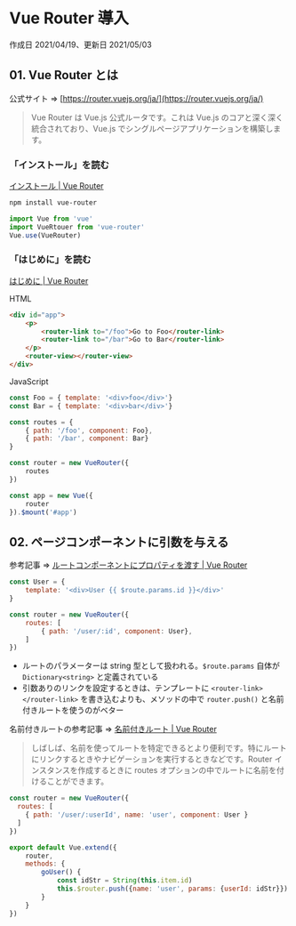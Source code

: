 # Vue Router 導入

作成日 2021/04/19、更新日 2021/05/03

## 01. Vue Router とは

公式サイト => [https://router.vuejs.org/ja/](https://router.vuejs.org/ja/)

> Vue Router は Vue.js 公式ルータです。これは Vue.js のコアと深く深く統合されており、Vue.js でシングルページアプリケーションを構築します。

### 「インストール」を読む

[インストール \| Vue Router](https://router.vuejs.org/ja/installation.html#vue-cli)

```bash
npm install vue-router
```

```javascript
import Vue from 'vue'
import VueRtouer from 'vue-router'
Vue.use(VueRouter)
```

### 「はじめに」を読む

[はじめに \| Vue Router](https://router.vuejs.org/ja/guide/#html)

HTML

```html
<div id="app">
    <p>
        <router-link to="/foo">Go to Foo</router-link>
        <router-link to="/bar">Go to Bar</router-link>
    </p>
    <router-view></router-view>
</div>
```

JavaScript

```javascript
const Foo = { template: '<div>foo</div>'}
const Bar = { template: '<div>bar</div>'}

const routes = {
    { path: '/foo', component: Foo},
    { path: '/bar', component: Bar}
}

const router = new VueRouter({
    routes
})

const app = new Vue({
    router
}).$mount('#app')
```

## 02. ページコンポーネントに引数を与える

参考記事 => [ルートコンポーネントにプロパティを渡す \| Vue Router](https://router.vuejs.org/ja/guide/essentials/passing-props.html)

```javascript
const User = {
    template: '<div>User {{ $route.params.id }}</div>'
}

const router = new VueRouter({
    routes: [
        { path: '/user/:id', component: User},
    ]
})
```

- ルートのパラメーターは string 型として扱われる。`$route.params` 自体が `Dictionary<string>` と定義されている
- 引数ありのリンクを設定するときは、テンプレートに `<router-link></router-link>` を書き込むよりも、メソッドの中で `router.push()` と名前付きルートを使うのがベター

名前付きルートの参考記事 => [名前付きルート \| Vue Router](https://router.vuejs.org/ja/guide/essentials/named-routes.html)

> しばしば、名前を使ってルートを特定できるとより便利です。特にルートにリンクするときやナビゲーションを実行するときなどです。Router インスタンスを作成するときに routes オプションの中でルートに名前を付けることができます。

```javascript
const router = new VueRouter({
  routes: [
    { path: '/user/:userId', name: 'user', component: User }
  ]
})

export default Vue.extend({
    router,
    methods: {
        goUser() {
            const idStr = String(this.item.id)
            this.$router.push({name: 'user', params: {userId: idStr}})
        }
    }
})
```
